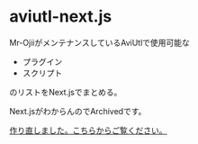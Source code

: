 # aviutl-next.js

Mr-OjiiがメンテナンスしているAviUtlで使用可能な

- プラグイン
- スクリプト

のリストをNext.jsでまとめる。

Next.jsがわからんのでArchivedです。

[作り直しました。こちらからご覧ください。](https://github.com/Mr-Ojii/aviutl)
